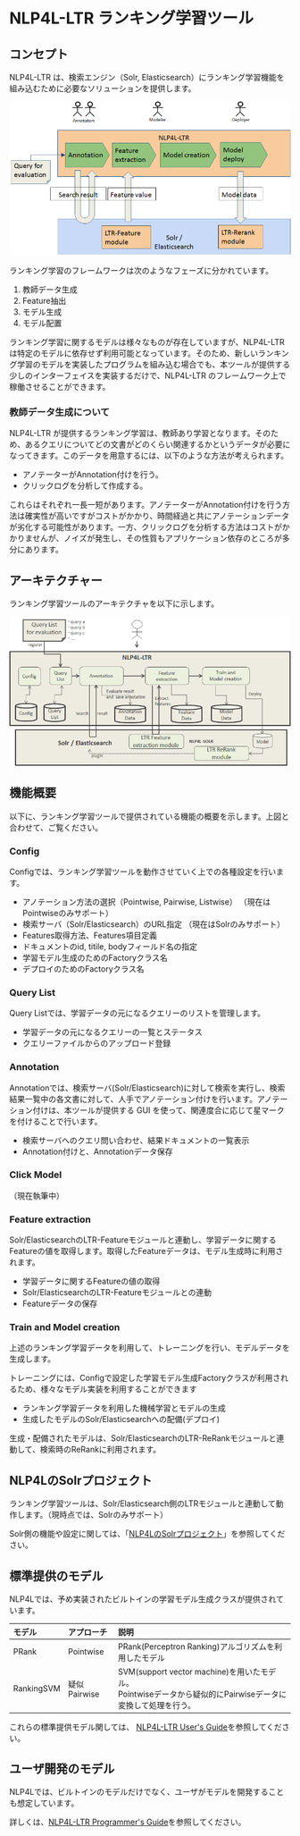 # NLP4L-LTR ランキング学習ツール

## コンセプト

NLP4L-LTR は、検索エンジン（Solr, Elasticsearch）にランキング学習機能を組み込むために必要なソリューションを提供します。

![NLP4L-LTRアーキテクチャー](images/ltr-concept.png)

ランキング学習のフレームワークは次のようなフェーズに分かれています。

1. 教師データ生成
2. Feature抽出
3. モデル生成
4. モデル配置

ランキング学習に関するモデルは様々なものが存在していますが、NLP4L-LTR は特定のモデルに依存せず利用可能となっています。そのため、新しいランキング学習のモデルを実装したプログラムを組み込む場合でも、本ツールが提供する少しのインターフェイスを実装するだけで、NLP4L-LTR のフレームワーク上で稼働させることができます。

### 教師データ生成について

NLP4L-LTR が提供するランキング学習は、教師あり学習となります。そのため、あるクエリについてどの文書がどのくらい関連するかというデータが必要になってきます。このデータを用意するには、以下のような方法が考えられます。

- アノテーターがAnnotation付けを行う。
- クリックログを分析して作成する。

これらはそれぞれ一長一短があります。アノテーターがAnnotation付けを行う方法は確実性が高いですがコストがかかり、時間経過と共にアノテーションデータが劣化する可能性があります。一方、クリックログを分析する方法はコストがかかりませんが、ノイズが発生し、その性質もアプリケーション依存のところが多分にあります。

## アーキテクチャー

ランキング学習ツールのアーキテクチャを以下に示します。

![アーキテクチャー](images/ltr-architecture.png)

## 機能概要

以下に、ランキング学習ツールで提供されている機能の概要を示します。上図と合わせて、ご覧ください。

###  Config
Configでは、ランキング学習ツールを動作させていく上での各種設定を行います。

- アノテーション方法の選択（Pointwise, Pairwise, Listwise） （現在はPointwiseのみサポート）
- 検索サーバ（Solr/Elasticsearch）のURL指定 （現在はSolrのみサポート）
- Features取得方法、Features項目定義
- ドキュメントのid, titile, bodyフィールド名の指定
- 学習モデル生成のためのFactoryクラス名
- デプロイのためのFactoryクラス名

###  Query List
Query Listでは、学習データの元になるクエリーのリストを管理します。

- 学習データの元になるクエリーの一覧とステータス
- クエリーファイルからのアップロード登録

###  Annotation
Annotationでは、検索サーバ(Solr/Elasticsearch)に対して検索を実行し、検索結果一覧中の各文書に対して、人手でアノテーション付けを行います。アノテーション付けは、本ツールが提供する GUI を使って、関連度合に応じて星マークを付けることで行います。

- 検索サーバへのクエリ問い合わせ、結果ドキュメントの一覧表示
- Annotation付けと、Annotationデータ保存

###  Click Model
（現在執筆中）

###  Feature extraction

Solr/ElasticsearchのLTR-Featureモジュールと連動し、学習データに関するFeatureの値を取得します。取得したFeatureデータは、モデル生成時に利用されます。

- 学習データに関するFeatureの値の取得
- Solr/ElasticsearchのLTR-Featureモジュールとの連動
- Featureデータの保存

###  Train and Model creation

上述のランキング学習データを利用して、トレーニングを行い、モデルデータを生成します。

トレーニングには、Configで設定した学習モデル生成Factoryクラスが利用されるため、様々なモデル実装を利用することができます

- ランキング学習データを利用した機械学習とモデルの生成
- 生成したモデルのSolr/Elasticsearchへの配備(デプロイ)

生成・配備されたモデルは、Solr/ElasticsearchのLTR-ReRankモジュールと連動して、検索時のReRankに利用されます。


## NLP4LのSolrプロジェクト

ランキング学習ツールは、Solr/Elasticsearch側のLTRモジュールと連動して動作します。（現時点では、Solrのみサポート）

Solr側の機能や設定に関しては、「[NLP4LのSolrプロジェクト](https://github.com/NLP4L/solr)」を参照してください。



## 標準提供のモデル

NLP4Lでは、予め実装されたビルトインの学習モデル生成クラスが提供されています。

|モデル|アプローチ|説明|
|:--|:--|:--|
|PRank|Pointwise|PRank(Perceptron Ranking)アルゴリズムを利用したモデル|
|RankingSVM|疑似Pairwise|SVM(support vector machine)を用いたモデル。<br>Pointwiseデータから疑似的にPairwiseデータに変換して処理を行う。|

これらの標準提供モデル関しては、 [NLP4L-LTR User's Guide](ltr_users_guide_ja.md)を参照してください。

## ユーザ開発のモデル

NLP4Lでは、ビルトインのモデルだけでなく、ユーザがモデルを開発することも想定しています。

詳しくは、[NLP4L-LTR Programmer's Guide](ltr_programmers_guide_ja.md)を参照してください。
